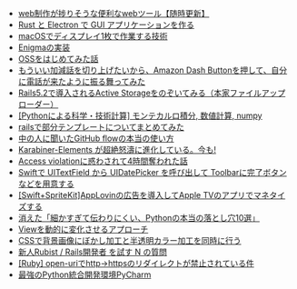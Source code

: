 - [web制作が捗りそうな便利なwebツール【随時更新】](http://qiita.com/ta-ke-no-bu/items/c2b8b8b77555fbf50370)
- [Rust と Electron で GUI アプリケーションを作る](http://qiita.com/ubnt_intrepid/items/cf4e1cc6d6e5b3b23ca8)
- [macOSでディスプレイ1枚で作業する技術](http://qiita.com/saboyutaka/items/d6cfd2a2b60f1a374d60)
- [Enigmaの実装](http://qiita.com/KentaKudo/items/8c0536ce684627b80fe5)
- [OSSをはじめてみた話](http://qiita.com/bmf_san/items/9b92f3545a768f56828a)
- [もういい加減話を切り上げたいから、Amazon Dash Buttonを押して、自分に電話が来たように振る舞ってみた](http://qiita.com/somainit/items/c3896713483a48b4377e)
- [Rails5.2で導入されるActive Storageをのぞいてみる（本家ファイルアップローダー）](http://qiita.com/nashirox/items/e63fd28d974ecf12f0e7)
- [[Pythonによる科学・技術計算] モンテカルロ積分, 数値計算, numpy](http://qiita.com/sci_Haru/items/94a767bed0e512398e2e)
- [railsで部分テンプレートについてまとめてみた](http://qiita.com/taca10/items/dd4a0eae6864e2bdbf3a)
- [中の人に聞いたGitHub flowの本当の使い方](http://qiita.com/friendtree16/items/72d8f87658cf1100e6ef)
- [Karabiner-Elements が超絶怒濤に進化している。今も!](http://qiita.com/hanamiche/items/d6b9a7397a91caaa017d)
- [Access violationに惑わされて4時間奪われた話](http://qiita.com/MiyakoG/items/9898c41c12cf948eda39)
- [Swiftで UITextField から UIDatePicker を呼び出して Toolbarに完了ボタンなどを用意する](http://qiita.com/matsuhisa_h/items/4bb9803828efb89e0305)
- [[Swift+SpriteKit]AppLovinの広告を導入してApple TVのアプリでマネタイズする](http://qiita.com/esum/items/a4459adad99503ccd600)
- [消えた「細かすぎて伝わりにくい、Pythonの本当の落とし穴10選」](http://qiita.com/amedama/items/a03d4ae97af9aecd5966)
- [Viewを動的に変化させるアプローチ](http://qiita.com/cattaka/items/e7a269ef4ccf64036df2)
- [CSSで背景画像にぼかし加工と半透明カラー加工を同時に行う](http://qiita.com/suzutt/items/57ab60517ed26e6a4a85)
- [新人Rubist / Rails開発者 を試す N の質問](http://qiita.com/tonluqclml/items/ff99ebc736d3f91c4f3e)
- [[Ruby] open-uriでhttp-&gt;httpsのリダイレクトが禁止されている件](http://qiita.com/sue738/items/609679612495d5b91574)
- [最強のPython統合開発環境PyCharm](http://qiita.com/yamionp/items/f88d50da8d6b548fc44c)

